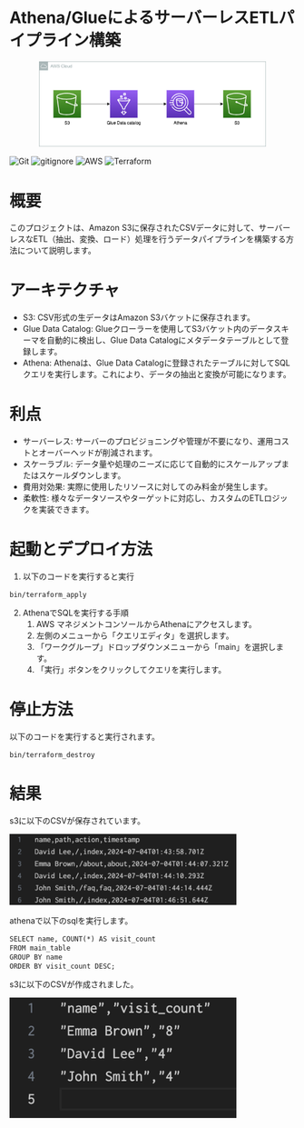 # Athena/GlueによるサーバーレスETLパイプライン構築

<p align="center">
  <img src="sources/aws.png" alt="animated" width="400">
</p>

![Git](https://img.shields.io/badge/GIT-E44C30?logo=git&logoColor=white)
![gitignore](https://img.shields.io/badge/gitignore%20io-204ECF?logo=gitignoredotio&logoColor=white)
![AWS](https://img.shields.io/badge/AWS-%23FF9900.svg?logo=amazon-aws&logoColor=white)
![Terraform](https://img.shields.io/badge/terraform-%235835CC.svg?logo=terraform&logoColor=white)

# 概要

このプロジェクトは、Amazon S3に保存されたCSVデータに対して、サーバーレスなETL（抽出、変換、ロード）処理を行うデータパイプラインを構築する方法について説明します。

# アーキテクチャ
+ S3: CSV形式の生データはAmazon S3バケットに保存されます。
+ Glue Data Catalog: Glueクローラーを使用してS3バケット内のデータスキーマを自動的に検出し、Glue Data Catalogにメタデータテーブルとして登録します。
+ Athena: Athenaは、Glue Data Catalogに登録されたテーブルに対してSQLクエリを実行します。これにより、データの抽出と変換が可能になります。

# 利点
+ サーバーレス: サーバーのプロビジョニングや管理が不要になり、運用コストとオーバーヘッドが削減されます。
+ スケーラブル: データ量や処理のニーズに応じて自動的にスケールアップまたはスケールダウンします。
+ 費用対効果: 実際に使用したリソースに対してのみ料金が発生します。
+ 柔軟性: 様々なデータソースやターゲットに対応し、カスタムのETLロジックを実装できます。

# 起動とデプロイ方法
1. 以下のコードを実行すると実行
```
bin/terraform_apply
```

2. AthenaでSQLを実行する手順
    1. AWS マネジメントコンソールからAthenaにアクセスします。
    2. 左側のメニューから「クエリエディタ」を選択します。
    3. 「ワークグループ」ドロップダウンメニューから「main」を選択します。
    4. 「実行」ボタンをクリックしてクエリを実行します。


# 停止方法
以下のコードを実行すると実行されます。
```
bin/terraform_destroy
```

# 結果

s3に以下のCSVが保存されています。

<p>
  <img src="sources/source.png" alt="animated"  width="400">
</p>

athenaで以下のsqlを実行します。

```
SELECT name, COUNT(*) AS visit_count
FROM main_table
GROUP BY name
ORDER BY visit_count DESC;
```

s3に以下のCSVが作成されました。

<p>
  <img src="sources/result.png" alt="animated"  width="400">
</p>
